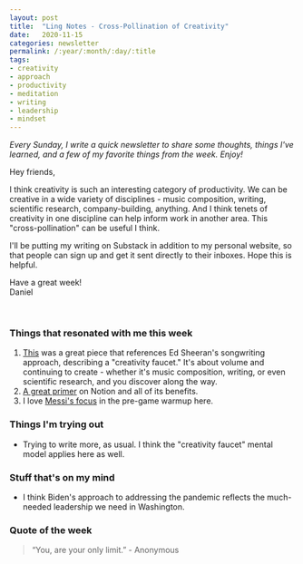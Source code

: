 ```yaml
---
layout: post
title:  "Ling Notes - Cross-Pollination of Creativity"
date:   2020-11-15
categories: newsletter
permalink: /:year/:month/:day/:title
tags:
- creativity
- approach
- productivity
- meditation
- writing
- leadership
- mindset
---
```


*Every Sunday, I write a quick newsletter to share some thoughts, things I've learned, and a few of my favorite things from the week. Enjoy!*

Hey friends,

I think creativity is such an interesting category of productivity. We can be creative in a wide variety of disciplines - music composition, writing, scientific research, company-building, anything. And I think tenets of creativity in one discipline can help inform work in another area. This "cross-pollination" can be useful I think.

I'll be putting my writing on Substack in addition to my personal website, so that people can sign up and get it sent directly to their inboxes. Hope this is helpful.

Have a great week!\
Daniel

<br>

### Things that resonated with me this week

1. [This](https://twitter.com/Julian/status/1327765347936522240?s=20) was a great piece that references Ed Sheeran's songwriting approach, describing a "creativity faucet." It's about volume and continuing to create - whether it's music composition, writing, or even scientific research, and you discover along the way.
2. [A great primer](https://www.nicknish.co/blog/what-makes-notion-great) on Notion and all of its benefits.
3. I love [Messi's focus](https://www.youtube.com/watch?v=jViVVq6NI4M) in the pre-game warmup here.

### Things I'm trying out

- Trying to write more, as usual. I think the "creativity faucet" mental model applies here as well.

### Stuff that's on my mind

- I think Biden's approach to addressing the pandemic reflects the much-needed leadership we need in Washington.

### Quote of the week

> “You, are your only limit.” - Anonymous
